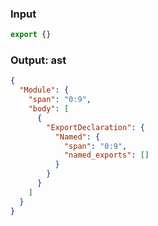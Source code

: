 ### Input
```js source:module
export {}
```

### Output: ast
```json
{
  "Module": {
    "span": "0:9",
    "body": [
      {
        "ExportDeclaration": {
          "Named": {
            "span": "0:9",
            "named_exports": []
          }
        }
      }
    ]
  }
}
```

